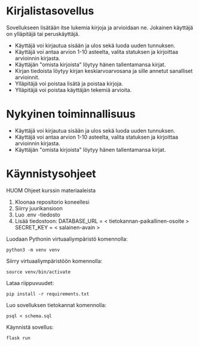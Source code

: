 # Kirjalistasovellus

Sovellukseen lisätään itse lukemia kirjoja ja arvioidaan ne. Jokainen käyttäjä on ylläpitäjä tai peruskäyttäjä.

- Käyttäjä voi kirjautua sisään ja ulos sekä luoda uuden tunnuksen.
- Käyttäjä voi antaa arvion 1-10 asteelta, valita statuksen ja kirjoittaa arvioinnin kirjasta.
- Käyttäjän "omista kirjoista" löytyy hänen tallentamansa kirjat.
- Kirjan tiedoista löytyy kirjan keskiarvoarvosana ja sille annetut sanalliset arvioinnit.
- Ylläpitäjä voi poistaa lisätä ja poistaa kirjoja.
- Ylläpitäjä voi poistaa käyttäjän tekemiä arvioita.


# Nykyinen toiminnallisuus
- Käyttäjä voi kirjautua sisään ja ulos sekä luoda uuden tunnuksen.
- Käyttäjä voi antaa arvion 1-10 asteelta, valita statuksen ja kirjoittaa arvioinnin kirjasta. 
- Käyttäjän "omista kirjoista" löytyy hänen tallentamansa kirjat.

# Käynnistysohjeet

HUOM Ohjeet kurssin materiaaleista

1. Kloonaa repositorio koneellesi
2. Siirry juurikansioon
3. Luo .env -tiedosto
4. Lisää tiedostoon:
DATABASE_URL = < tietokannan-paikallinen-osoite >
SECRET_KEY = < salainen-avain >

Luodaan Pythonin virtuaaliympäristö komennolla:
```
python3 -m venv venv

```

Siirry virtuaaliympäristöön komennolla:
```
source venv/bin/activate

```

Lataa riippuvuudet:
```
pip install -r requirements.txt
```
Luo sovelluksen tietokannat komennolla:
```
psql < schema.sql
```
Käynnistä sovellus:
```
flask run
```

